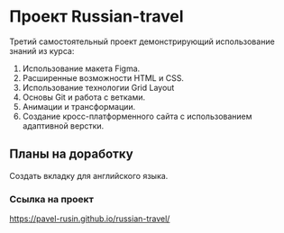 # Проект Russian-travel

Третий самостоятельный проект демонстрирующий использование знаний из курса:
1. Использование макета Figma.
2. Расширенные возможности HTML и CSS.
3. Использование технологии Grid Layout
4. Основы Git и работа с ветками.
5. Анимации и трансформации.
6. Создание кросс-платформенного сайта с использованием адаптивной верстки.

## Планы на доработку
Создать вкладку для английского языка.

### Ссылка на проект

https://pavel-rusin.github.io/russian-travel/